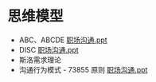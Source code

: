 # 思维模型

- ABC、ABCDE
  [职场沟通.ppt](https://gitee.com/YingVickyCao/YingVickyCao.github.io/blob/master/session/%E8%81%8C%E5%9C%BA%E6%B2%9F%E9%80%9A/%E8%81%8C%E5%9C%BA%E6%B2%9F%E9%80%9A.pptx)
- DISC
  [职场沟通.ppt](https://gitee.com/YingVickyCao/YingVickyCao.github.io/blob/master/session/%E8%81%8C%E5%9C%BA%E6%B2%9F%E9%80%9A/%E8%81%8C%E5%9C%BA%E6%B2%9F%E9%80%9A.pptx)
- 斯洛需求理论
- 沟通行为模式 - 73855 原则
  [职场沟通.ppt](https://gitee.com/YingVickyCao/YingVickyCao.github.io/blob/master/session/%E8%81%8C%E5%9C%BA%E6%B2%9F%E9%80%9A/%E8%81%8C%E5%9C%BA%E6%B2%9F%E9%80%9A.pptx)
